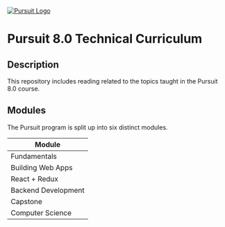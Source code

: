 [![Pursuit Logo](https://avatars1.githubusercontent.com/u/5825944?s=200&v=4)](https://pursuit.org)

# Pursuit 8.0 Technical Curriculum

## Description

This repository includes reading related to the topics taught in the Pursuit 8.0 course.

## Modules

The Pursuit program is split up into six distinct modules.

| Module              |
| ------------------- |
| Fundamentals        |
| Building Web Apps   |
| React + Redux       |
| Backend Development |
| Capstone            |
| Computer Science    |
